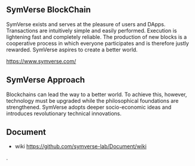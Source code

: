 ## SymVerse BlockChain

SymVerse exists and serves at the pleasure of users and DApps. 
Transactions are intuitively simple and easily performed. Execution is lightening fast and completely reliable. 
The production of new blocks is a cooperative process in which everyone participates and is therefore justly rewarded. 
SymVerse aspires to create a better world.

https://www.symverse.com/

## SymVerse Approach

Blockchains can lead the way to a better world. To achieve this, however, technology must be upgraded while the philosophical foundations are strengthened. 
SymVerse adopts deeper socio-economic ideas and introduces revolutionary technical innovations.

## Document
* wiki
https://github.com/symverse-lab/Document/wiki

.
